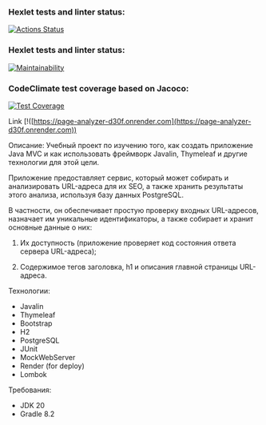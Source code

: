 ### Hexlet tests and linter status:
[![Actions Status](https://github.com/Viacheslav1981/java-project-72/workflows/hexlet-check/badge.svg)](https://github.com/Viacheslav1981/java-project-72/actions)


### Hexlet tests and linter status:
[![Maintainability](https://api.codeclimate.com/v1/badges/fd167ffece0f420bea54/maintainability)](https://codeclimate.com/github/Viacheslav1981/java-project-72/maintainability)

### CodeClimate test coverage based on Jacoco:
[![Test Coverage](https://api.codeclimate.com/v1/badges/fd167ffece0f420bea54/test_coverage)](https://codeclimate.com/github/Viacheslav1981/java-project-72/test_coverage)

Link
[!([https://page-analyzer-d30f.onrender.com](https://page-analyzer-d30f.onrender.com))

Описание:
Учебный проект по изучению того, как создать приложение Java MVC и как использовать фреймворк Javalin, Thymeleaf и другие технологии для этой цели.

Приложение предоставляет сервис, который может собирать и анализировать URL-адреса для их SEO, а также хранить результаты этого анализа, используя базу данных PostgreSQL.

В частности, он обеспечивает простую проверку входных URL-адресов, назначает им уникальные идентификаторы, а также собирает и хранит основные данные о них:

1) Их доступность (приложение проверяет код состояния ответа сервера URL-адреса);

2) Содержимое тегов заголовка, h1 и описания главной страницы URL-адреса.

Технологии:
* Javalin
* Thymeleaf
* Bootstrap
* H2
* PostgreSQL
* JUnit
* MockWebServer
* Render (for deploy)
* Lombok

Требования:
* JDK 20
* Gradle 8.2
